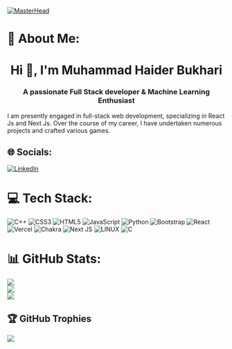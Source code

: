 [![MasterHead](https://1.bp.blogspot.com/-7A4WynwLsMw/XbBpCXG8fHI/AAAAAAAAMt4/uOa1bpLskYgrwGbllhSu2SDj_Mig8SXJQCLcBGAsYHQ/s1600/2000_600px.gif)](https://haiderbukhari.tech)

# 💫 About Me:
<h1 align="center">Hi 👋, I'm Muhammad Haider Bukhari</h1>
<h3 align="center">A passionate Full Stack developer & Machine Learning Enthusiast</h3>

I am presently engaged in full-stack web development, specializing in React Js and Next Js. Over the course of my career, I have undertaken numerous projects and crafted various games.


## 🌐 Socials:
[![LinkedIn](https://img.shields.io/badge/LinkedIn-%230077B5.svg?logo=linkedin&logoColor=white)](https://linkedin.com/in/muhammad-haider-bukhari) 

# 💻 Tech Stack:
![C++](https://img.shields.io/badge/c++-%2300599C.svg?style=for-the-badge&logo=c%2B%2B&logoColor=white) ![CSS3](https://img.shields.io/badge/css3-%231572B6.svg?style=for-the-badge&logo=css3&logoColor=white) ![HTML5](https://img.shields.io/badge/html5-%23E34F26.svg?style=for-the-badge&logo=html5&logoColor=white) ![JavaScript](https://img.shields.io/badge/javascript-%23323330.svg?style=for-the-badge&logo=javascript&logoColor=%23F7DF1E) ![Python](https://img.shields.io/badge/python-3670A0?style=for-the-badge&logo=python&logoColor=ffdd54) ![Bootstrap](https://img.shields.io/badge/bootstrap-%23563D7C.svg?style=for-the-badge&logo=bootstrap&logoColor=white) ![React](https://img.shields.io/badge/react-%2320232a.svg?style=for-the-badge&logo=react&logoColor=%2361DAFB) ![Vercel](https://img.shields.io/badge/vercel-%23000000.svg?style=for-the-badge&logo=vercel&logoColor=white) ![Chakra](https://img.shields.io/badge/chakra-%234ED1C5.svg?style=for-the-badge&logo=chakraui&logoColor=white) ![Next JS](https://img.shields.io/badge/Next-black?style=for-the-badge&logo=next.js&logoColor=white) ![LINUX](https://img.shields.io/badge/Linux-FCC624?style=for-the-badge&logo=linux&logoColor=black) ![C](https://img.shields.io/badge/c-%2300599C.svg?style=for-the-badge&logo=c&logoColor=white)
<!-- # 📊 GitHub Stats: -->

<!-- 
<img align="right" alt="Coding" width="400" src="https://cdn.dribbble.com/users/1162077/screenshots/3848914/programmer.gif">

<p><img align="left" src="https://github-readme-stats.vercel.app/api/top-langs?username=haiderbukhari&show_icons=true&locale=en&layout=compact" alt="haiderbukhari" /></p>

<p>&nbsp;<img align="center" src="https://github-readme-stats.vercel.app/api?username=haiderbukhari&show_icons=true&locale=en" alt="haiderbukhari" /></p>

<p><img align="center" src="https://github-readme-streak-stats.herokuapp.com/?user=haiderbukhari&" alt="haiderbukhari" /></p>

<!-- 

![](https://github-readme-stats.vercel.app/api?username=haiderbukhari&theme=default&hide_border=false&include_all_commits=false&count_private=false)<br/>


![](https://github-readme-streak-stats.herokuapp.com/?user=haiderbukhari&theme=default&hide_border=false)<br/>
![](https://github-readme-stats.vercel.app/api/top-langs/?username=haiderbukhari&theme=default&hide_border=false&include_all_commits=false&count_private=false&layout=compact)
 -->
 
 
 
<!--  
 <p><img align="left" src="https://github-readme-stats.vercel.app/api/top-langs?username=haiderbukhari&show_icons=true&locale=en&layout=compact" alt="haiderbukhari" /></p>

<p>&nbsp;<img align="center" src="https://github-readme-stats.vercel.app/api?username=haiderbukhari&show_icons=true&locale=en" alt="haiderbukhari" /></p>

<p><img align="center" src="https://github-readme-streak-stats.herokuapp.com/?user=haiderbukhari&" alt="haiderbukhari" /></p>
 -->
# 📊 GitHub Stats:
![](https://github-readme-stats.vercel.app/api?username=haiderBukhari&theme=dark&hide_border=false&include_all_commits=false&count_private=false)<br/>
![](https://github-readme-streak-stats.herokuapp.com/?user=haiderBukhari&theme=dark&hide_border=false)<br/>
![](https://github-readme-stats.vercel.app/api/top-langs/?username=haiderBukhari&theme=dark&hide_border=false&include_all_commits=false&count_private=false&layout=compact)

<!-- Proudly created with GPRM ( https://gprm.itsvg.in ) -->

## 🏆 GitHub Trophies
![](https://github-profile-trophy.vercel.app/?username=haiderBukhari&theme=radical&no-frame=false&no-bg=false&margin-w=4)
